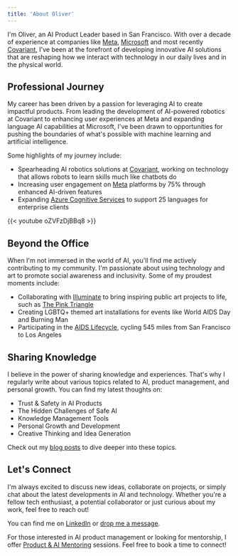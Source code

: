 ```yaml
---
title: 'About Oliver'
---
```


I'm Oliver, an AI Product Leader based in San Francisco. With over a decade of experience at
companies like [Meta](https://about.meta.com), [Microsoft](https://www.microsoft.com) and most
recently [Covariant](https://covariant.ai), I've been at the forefront of developing innovative AI
solutions that are reshaping how we interact with technology in our daily lives and in the physical
world.

## Professional Journey

My career has been driven by a passion for leveraging AI to create impactful products. From leading
the development of AI-powered robotics at Covariant to enhancing user experiences at Meta and
expanding language AI capabilities at Microsoft, I've been drawn to opportunities for pushing the
boundaries of what's possible with machine learning and artificial intelligence.

Some highlights of my journey include:

- Spearheading AI robotics solutions at [Covariant](https://covariant.ai), working on technology
  that allows robots to learn skills much like chatbots do
- Increasing user engagement on [Meta](https://about.meta.com) platforms by 75% through enhanced
  AI-driven features
- Expanding
  [Azure Cognitive Services](https://azure.microsoft.com/en-us/services/cognitive-services/) to
  support 25 languages for enterprise clients

{{< youtube oZVFzDjBBq8 >}}

## Beyond the Office

When I'm not immersed in the world of AI, you'll find me actively contributing to my community. I'm
passionate about using technology and art to promote social awareness and inclusivity. Some of my
proudest moments include:

- Collaborating with [Illuminate](https://illuminate.org/?ref=newth.ai) to bring inspiring public
  art projects to life, such as
  [The Pink Triangle](https://illuminate.org/projects/the-pink-triangle/?ref=newth.ai)
- Creating LGBTQ+ themed art installations for events like World AIDS Day and Burning Man
- Participating in the [AIDS Lifecycle](https://www.aidslifecycle.org/?ref=newth.ai), cycling 545
  miles from San Francisco to Los Angeles

## Sharing Knowledge

I believe in the power of sharing knowledge and experiences. That's why I regularly write about
various topics related to AI, product management, and personal growth. You can find my latest
thoughts on:

- Trust & Safety in AI Products
- The Hidden Challenges of Safe AI
- Knowledge Management Tools
- Personal Growth and Development
- Creative Thinking and Idea Generation

Check out my [blog posts](https://newth.ai/blog) to dive deeper into these topics.

## Let's Connect

I'm always excited to discuss new ideas, collaborate on projects, or simply chat about the latest
developments in AI and technology. Whether you're a fellow tech enthusiast, a potential collaborator
or just curious about my work, feel free to reach out!

You can find me on [LinkedIn](https://linkedin.com/in/newth) or
[drop me a message](https://newth.ai/contact/).

For those interested in AI product management or looking for mentorship, I offer
[Product & AI Mentoring](https://newth.ai/mentoring/) sessions. Feel free to book a time to connect!
